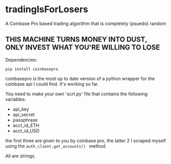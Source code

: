# tradingIsForLosers
A Coinbase Pro based trading algorithm that is completely (psuedo) random

## THIS MACHINE TURNS MONEY INTO DUST, ONLY INVEST WHAT YOU'RE WILLING TO LOSE

Dependencies:

 ```
pip install coinbasepro
 ```

coinbasepro is the most up to date version of a python wrapper for the coinbase api I could find. It's working so far.

You need to make your own 'scrt.py' file that contains the following variables:

* api_key
* api_secret
* passphrase 
* acct_id_ETH    
* acct_id_USD 

the first three are given to you by coinbase pro,
the latter 2 I scraped myself using the  ```auth_client.get_accounts() ``` method. 

All are strings.
